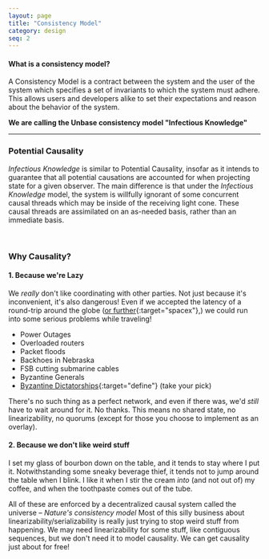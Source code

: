 ```yaml
---
layout: page
title: "Consistency Model"
category: design
seq: 2
---
```


#### What is a consistency model?

A Consistency Model is a contract between the system and the user of the system which specifies a set of invariants to which the system must adhere. This allows users and developers alike to set their expectations and reason about the behavior of the system.

**We are calling the Unbase consistency model "Infectious Knowledge"**

---  

### Potential Causality
*Infectious Knowledge* is similar to Potential Causality, insofar as it intends to guarantee that all potential causations are accounted for when projecting state for a given observer. The main difference is that under the _Infectious Knowledge_ model, the system is willfully ignorant of some concurrent causal threads which may be inside of the receiving light cone. These causal threads are assimilated on an as-needed basis, rather than an immediate basis.

<br>

### Why Causality?
#### 1. Because we're Lazy
We *really* don't like coordinating with other parties. Not just because it's inconvenient, it's also dangerous! Even if we accepted the latency of a round-trip around the globe ([or further](https://en.wikipedia.org/wiki/Interplanetary_Transport_System){:target="spacex"},) we could run into some serious problems while traveling!
* Power Outages
* Overloaded routers
* Packet floods
* Backhoes in Nebraska
* FSB cutting submarine cables
* Byzantine Generals
* [Byzantine Dictatorships](http://www.dailydot.com/layer8/turkey-censorship-real-life/){:target="define"}
(take your pick)

There's no such thing as a perfect network, and even if there was, we'd *still* have to wait around for it. No thanks.
This means no shared state, no linearizability, no quorums (except for those you choose to implement as an overlay).

#### 2. Because we don't like weird stuff

I set my glass of bourbon down on the table, and it tends to stay where I put it. Notwithstanding some sneaky beverage thief, it tends not to jump around the table when I blink. I like it when I stir the cream *into* (and not out of) my coffee, and when the toothpaste comes out of the tube.

All of these are enforced by a decentralized causal system called the universe – *Nature's consistency model*
Most of this silly business about linearizability/serializability is really just trying to stop weird stuff from happening. We may need linearizability for some stuff, like contiguous sequences, but we don't need it to model causality. We can get causality just about for free!
